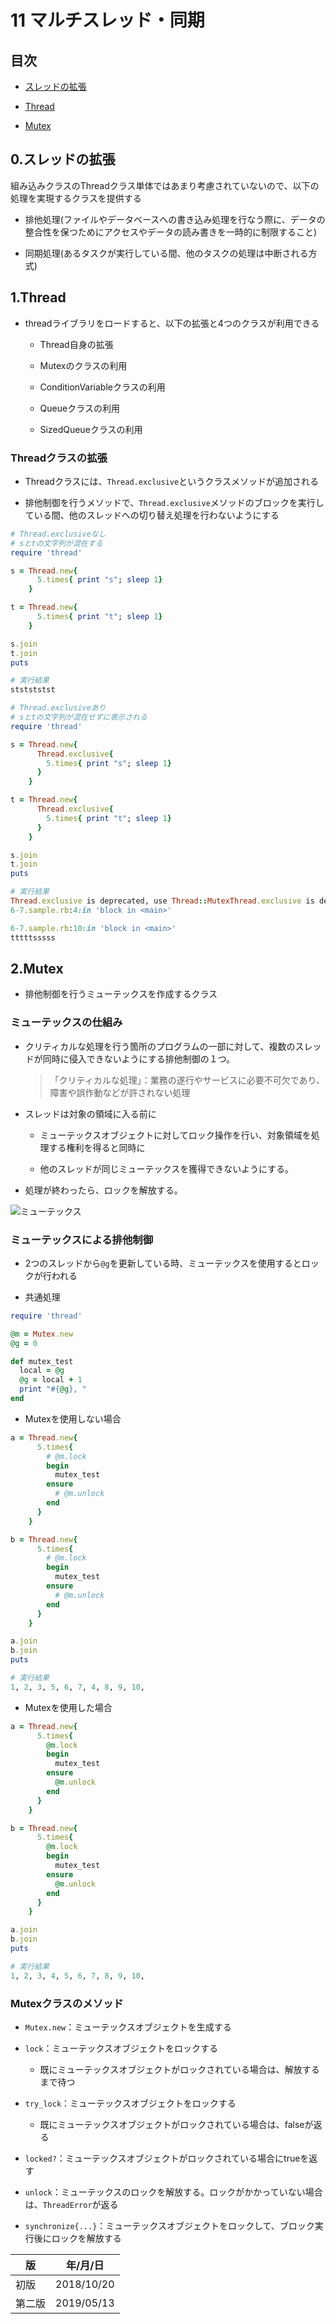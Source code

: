 11 マルチスレッド・同期
====================

## 目次

* [スレッドの拡張](#0スレッドの拡張)

* [Thread](#1Thread)

* [Mutex](#2Mutex)



## 0.スレッドの拡張

組み込みクラスのThreadクラス単体ではあまり考慮されていないので、以下の処理を実現するクラスを提供する

* 排他処理(ファイルやデータベースへの書き込み処理を行なう際に、データの整合性を保つためにアクセスやデータの読み書きを一時的に制限すること)

* 同期処理(あるタスクが実行している間、他のタスクの処理は中断される方式)



## 1.Thread

* threadライブラリをロードすると、以下の拡張と4つのクラスが利用できる

  * Thread自身の拡張

  * Mutexのクラスの利用

  * ConditionVariableクラスの利用

  * Queueクラスの利用

  * SizedQueueクラスの利用



### Threadクラスの拡張

* Threadクラスには、`Thread.exclusive`というクラスメソッドが追加される

* 排他制御を行うメソッドで、`Thread.exclusive`メソッドのブロックを実行している間、他のスレッドへの切り替え処理を行わないようにする

```ruby
# Thread.exclusiveなし
# sとtの文字列が混在する
require 'thread'

s = Thread.new{
      5.times{ print "s"; sleep 1}
    }

t = Thread.new{
      5.times{ print "t"; sleep 1}
    }

s.join
t.join
puts

# 実行結果
ststststst
```

```ruby
# Thread.exclusiveあり
# sとtの文字列が混在せずに表示される
require 'thread'

s = Thread.new{
      Thread.exclusive{
        5.times{ print "s"; sleep 1}
      }
    }

t = Thread.new{
      Thread.exclusive{
        5.times{ print "t"; sleep 1}
      }
    }

s.join
t.join
puts

# 実行結果
Thread.exclusive is deprecated, use Thread::MutexThread.exclusive is deprecated, use Thread::Mutex
6-7.sample.rb:4:in 'block in <main>'

6-7.sample.rb:10:in 'block in <main>'
tttttsssss
```



## 2.Mutex

* 排他制御を行うミューテックスを作成するクラス

### ミューテックスの仕組み

* クリティカルな処理を行う箇所のプログラムの一部に対して、複数のスレッドが同時に侵入できないようにする排他制御の１つ。

  > 「クリティカルな処理」：業務の遂行やサービスに必要不可欠であり、障害や誤作動などが許されない処理

* スレッドは対象の領域に入る前に

  * ミューテックスオブジェクトに対してロック操作を行い、対象領域を処理する権利を得ると同時に

  * 他のスレッドが同じミューテックスを獲得できないようにする。

* 処理が終わったら、ロックを解放する。

![ミューテックス](./images/6-7/ミューテックス.jpg)



### ミューテックスによる排他制御

* 2つのスレッドから`@g`を更新している時、ミューテックスを使用するとロックが行われる

* 共通処理

```ruby
require 'thread'

@m = Mutex.new
@g = 0

def mutex_test
  local = @g
  @g = local + 1
  print "#{@g}, "
end
```

* Mutexを使用しない場合

```ruby
a = Thread.new{
      5.times{
        # @m.lock
        begin
          mutex_test
        ensure
          # @m.unlock
        end
      }
    }

b = Thread.new{
      5.times{
        # @m.lock
        begin
          mutex_test
        ensure
          # @m.unlock
        end
      }
    }

a.join
b.join
puts

# 実行結果
1, 2, 3, 5, 6, 7, 4, 8, 9, 10,
```

* Mutexを使用した場合

```ruby
a = Thread.new{
      5.times{
        @m.lock
        begin
          mutex_test
        ensure
          @m.unlock
        end
      }
    }

b = Thread.new{
      5.times{
        @m.lock
        begin
          mutex_test
        ensure
          @m.unlock
        end
      }
    }

a.join
b.join
puts

# 実行結果
1, 2, 3, 4, 5, 6, 7, 8, 9, 10,
```



### Mutexクラスのメソッド

* `Mutex.new`：ミューテックスオブジェクトを生成する

* `lock`：ミューテックスオブジェクトをロックする

  * 既にミューテックスオブジェクトがロックされている場合は、解放するまで待つ

* `try_lock`：ミューテックスオブジェクトをロックする

  * 既にミューテックスオブジェクトがロックされている場合は、falseが返る

* `locked?`：ミューテックスオブジェクトがロックされている場合にtrueを返す

* `unlock`：ミューテックスのロックを解放する。ロックがかかっていない場合は、`ThreadError`が返る

* `synchronize{...}`：ミューテックスオブジェクトをロックして、ブロック実行後にロックを解放する



| 版     | 年/月/日   |
| ------ | ---------- |
| 初版   | 2018/10/20 |
| 第二版 | 2019/05/13 |
